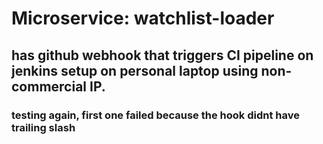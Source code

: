 # Microservice: watchlist-loader
## has github webhook that triggers CI pipeline on jenkins setup on personal laptop using non-commercial IP.
### testing again, first one failed because the hook didnt have trailing slash
